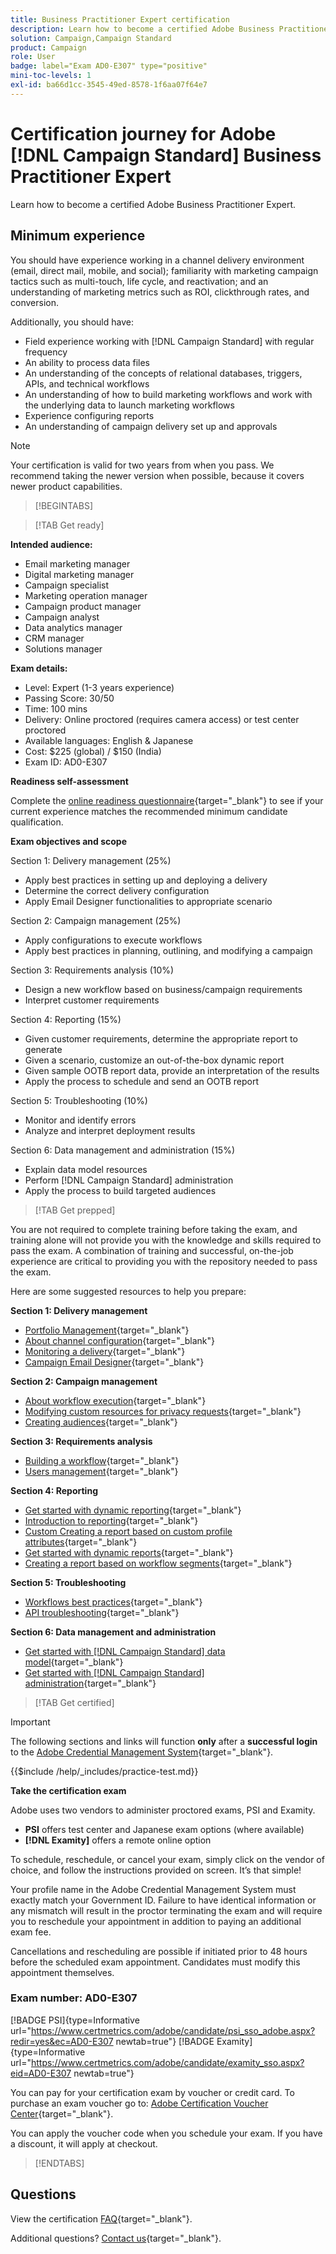 ```yaml
---
title: Business Practitioner Expert certification
description: Learn how to become a certified Adobe Business Practitioner Expert in Adobe [!DNL Campaign Standard]
solution: Campaign,Campaign Standard
product: Campaign
role: User
badge: label="Exam AD0-E307" type="positive"
mini-toc-levels: 1
exl-id: ba66d1cc-3545-49ed-8578-1f6aa07f64e7
---
```

# Certification journey for Adobe [!DNL Campaign Standard] Business Practitioner Expert

Learn how to become a certified Adobe Business Practitioner Expert.

## Minimum experience

You should have experience working in a channel delivery environment (email, direct mail, mobile, and social); familiarity with marketing campaign tactics such as multi-touch, life cycle, and reactivation; and an understanding of marketing metrics such as ROI, clickthrough rates, and conversion.

Additionally, you should have:

* Field experience working with [!DNL Campaign Standard] with regular frequency
* An ability to process data files
* An understanding of the concepts of relational databases, triggers, APIs, and technical workflows
* An understanding of how to build marketing workflows and work with the underlying data to launch marketing workflows
* Experience configuring reports
* An understanding of campaign delivery set up and approvals

>[!NOTE]
>
>Your certification is valid for two years from when you pass. We recommend taking the newer version when possible, because it covers newer product capabilities.

>[!BEGINTABS]

>[!TAB Get ready]

**Intended audience:** 

* Email marketing manager
* Digital marketing manager
* Campaign specialist
* Marketing operation manager
* Campaign product manager
* Campaign analyst
* Data analytics manager
* CRM manager
* Solutions manager

**Exam details:**

* Level: Expert (1-3 years experience)
* Passing Score: 30/50
* Time: 100 mins
* Delivery: Online proctored (requires camera access) or test center proctored
* Available languages: English & Japanese
* Cost: $225 (global) / $150 (India)
* Exam ID: AD0-E307

**Readiness self-assessment**

Complete the [online readiness questionnaire](https://scorpion.caveon.com/launchpad/ad-q-e129-readiness-questionnaire-for-adobe-aem-assets-developer-professional-exam-copy-nxam4m/ad-q-e307-readiness-questionnaire-for-adobe-campaign-standard-business-practitioner-expert-exam){target="_blank"} to see if your current experience matches the recommended minimum candidate qualification.

**Exam objectives and scope**

Section 1: Delivery management (25%)

* Apply best practices in setting up and deploying a delivery
* Determine the correct delivery configuration
* Apply Email Designer functionalities to appropriate scenario

Section 2: Campaign management (25%)

* Apply configurations to execute workflows
* Apply best practices in planning, outlining, and modifying a campaign

Section 3: Requirements analysis (10%)

* Design a new workflow based on business/campaign requirements
* Interpret customer requirements

Section 4: Reporting (15%)

* Given customer requirements, determine the appropriate report to generate
* Given a scenario, customize an out-of-the-box dynamic report
* Given sample OOTB report data, provide an interpretation of the results
* Apply the process to schedule and send an OOTB report

Section 5: Troubleshooting (10%)

* Monitor and identify errors
* Analyze and interpret deployment results

Section 6: Data management and administration (15%)

* Explain data model resources
* Perform [!DNL Campaign Standard] administration
* Apply the process to build targeted audiences

>[!TAB Get prepped]

You are not required to complete training before taking the exam, and training alone will not provide you with the knowledge and skills required to pass the exam. A combination of training and successful, on-the-job experience are critical to providing you with the repository needed to pass the exam.

Here are some suggested resources to help you prepare:

**Section 1: Delivery management**

* [Portfolio Management](https://one.workfront.com/s/document-item?bundleId=the-new-workfront-experience&topicId=Content%2FManage_work%2FPortfolios%2F_portfolio-management-overview.htm&_LANG=en){target="_blank"} 
* [About channel configuration](https://experienceleague.adobe.com/docs/campaign-standard/using/administrating/configuring-channels/about-channel-configuration.html){target="_blank"}
* [Monitoring a delivery](https://experienceleague.adobe.com/docs/campaign-standard/using/testing-and-sending/monitoring-messages/monitoring-a-delivery.html){target="_blank"}
* [Campaign Email Designer](https://experienceleague.adobe.com/docs/campaign-standard/using/designing-content/designing-content-in-adobe-campaign.html){target="_blank"}

**Section 2: Campaign management**

* [About workflow execution](https://experienceleague.adobe.com/docs/campaign-standard/using/managing-processes-and-data/executing-a-workflow/about-workflow-execution.html){target="_blank"}
* [Modifying custom resources for privacy requests](https://experienceleague.adobe.com/docs/campaign-standard-learn/tutorials/privacy/custom-resources-for-privacy-requests.html){target="_blank"}
* [Creating audiences](https://experienceleague.adobe.com/docs/campaign-standard/using/profiles-and-audiences/managing-audiences/creating-audiences.html){target="_blank"}

**Section 3: Requirements analysis**

* [Building a workflow](https://experienceleague.adobe.com/docs/campaign-standard/using/managing-processes-and-data/workflow-general-operation/building-a-workflow.html){target="_blank"}
* [Users management](https://experienceleague.adobe.com/docs/campaign-standard/using/administrating/users-and-security/users-management.html){target="_blank"}

**Section 4: Reporting**

* [Get started with dynamic reporting](https://experienceleague.adobe.com/docs/campaign-standard/using/reporting/about-reporting/about-dynamic-reports.html){target="_blank"}
* [Introduction to reporting](https://experienceleague.adobe.com/docs/campaign-standard-learn/tutorials/getting-started/reporting-with-adobe-campaign-introduction.html){target="_blank"}
* [Custom Creating a report based on custom profile attributes](https://experienceleague.adobe.com/docs/campaign-standard-learn/tutorials/reporting/custom-profile-attributes-dynamic-reports.html){target="_blank"}
* [Get started with dynamic reports](https://experienceleague.adobe.com/docs/campaign-standard/using/reporting/about-reporting/about-dynamic-reports.html){target="_blank"}
* [Creating a report based on workflow segments](https://experienceleague.adobe.com/docs/campaign-standard/using/reporting/customizing-reports/creating-a-report-workflow-segment.html){target="_blank"}

**Section 5: Troubleshooting**

* [Workflows best practices](https://experienceleague.adobe.com/docs/campaign-standard/using/managing-processes-and-data/workflow-general-operation/best-practices-workflows.html){target="_blank"}
* [API troubleshooting](https://experienceleague.adobe.com/docs/campaign-standard/using/working-with-apis/troubleshooting.html){target="_blank"}

**Section 6: Data management and administration**

* [Get started with [!DNL Campaign Standard] data model](https://experienceleague.adobe.com/docs/campaign-standard/using/developing/get-started-data-model.html){target="_blank"}
* [Get started with [!DNL Campaign Standard] administration](https://experienceleague.adobe.com/docs/campaign-standard/using/administrating/get-started-campaign-administration.html){target="_blank"}

>[!TAB Get certified]

>[!IMPORTANT]
>
>The following sections and links will function **only**  after a **successful login** to the [Adobe Credential Management System](https://www.certmetrics.com/adobe){target="_blank"}. 

{{$include /help/_includes/practice-test.md}}

**Take the certification exam**

Adobe uses two vendors to administer proctored exams, PSI and Examity. 

* **PSI** offers test center and Japanese exam options (where available) 
* **[!DNL Examity]** offers a remote online option

To schedule, reschedule, or cancel your exam, simply click on the vendor of choice, and follow the instructions provided on screen. It’s that simple! 

Your profile name in the Adobe Credential Management System must exactly match your Government ID. Failure to have identical information or any mismatch will result in the proctor terminating the exam and will require you to reschedule your appointment in addition to paying an additional exam fee.

Cancellations and rescheduling are possible if initiated prior to 48 hours before the scheduled exam appointment. Candidates must modify this appointment themselves.

### Exam number: AD0-E307

[!BADGE PSI]{type=Informative url="https://www.certmetrics.com/adobe/candidate/psi_sso_adobe.aspx?redir=yes&ec=AD0-E307 newtab=true"} [!BADGE Examity]{type=Informative url="https://www.certmetrics.com/adobe/candidate/examity_sso.aspx?eid=AD0-E307 newtab=true"}

You can pay for your certification exam by voucher or credit card. To purchase an exam voucher go to: [Adobe Certification Voucher Center](https://market.xvoucher.com/adobe/global){target="_blank"}. 

You can apply the voucher code when you schedule your exam. If you have a discount, it will apply at checkout.

>[!ENDTABS]

## Questions

View the certification [FAQ](https://experienceleague.adobe.com/docs/certification/certification/faq.html){target="_blank"}.

Additional questions? [Contact us](mailto:certif@adobe.com){target="_blank"}.

